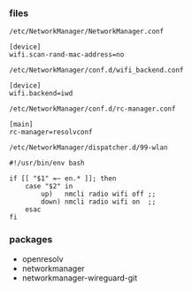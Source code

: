 ### files

`/etc/NetworkManager/NetworkManager.conf`

    [device]
    wifi.scan-rand-mac-address=no

`/etc/NetworkManager/conf.d/wifi_backend.conf`

    [device]
    wifi.backend=iwd

`/etc/NetworkManager/conf.d/rc-manager.conf`

    [main]
    rc-manager=resolvconf

`/etc/NetworkManager/dispatcher.d/99-wlan`

    #!/usr/bin/env bash

    if [[ "$1" =~ en.* ]]; then
        case "$2" in
            up)   nmcli radio wifi off ;;
            down) nmcli radio wifi on  ;;
        esac
    fi

### packages

- openresolv
- networkmanager
- networkmanager-wireguard-git
